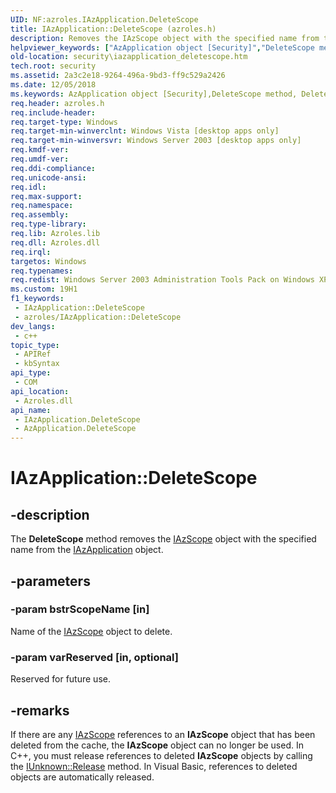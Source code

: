 ```yaml
---
UID: NF:azroles.IAzApplication.DeleteScope
title: IAzApplication::DeleteScope (azroles.h)
description: Removes the IAzScope object with the specified name from the IAzApplication object.
helpviewer_keywords: ["AzApplication object [Security]","DeleteScope method","DeleteScope","DeleteScope method [Security]","DeleteScope method [Security]","AzApplication object","DeleteScope method [Security]","IAzApplication interface","IAzApplication interface [Security]","DeleteScope method","IAzApplication.DeleteScope","IAzApplication::DeleteScope","azroles/IAzApplication::DeleteScope","security.iazapplication_deletescope"]
old-location: security\iazapplication_deletescope.htm
tech.root: security
ms.assetid: 2a3c2e18-9264-496a-9bd3-ff9c529a2426
ms.date: 12/05/2018
ms.keywords: AzApplication object [Security],DeleteScope method, DeleteScope, DeleteScope method [Security], DeleteScope method [Security],AzApplication object, DeleteScope method [Security],IAzApplication interface, IAzApplication interface [Security],DeleteScope method, IAzApplication.DeleteScope, IAzApplication::DeleteScope, azroles/IAzApplication::DeleteScope, security.iazapplication_deletescope
req.header: azroles.h
req.include-header: 
req.target-type: Windows
req.target-min-winverclnt: Windows Vista [desktop apps only]
req.target-min-winversvr: Windows Server 2003 [desktop apps only]
req.kmdf-ver: 
req.umdf-ver: 
req.ddi-compliance: 
req.unicode-ansi: 
req.idl: 
req.max-support: 
req.namespace: 
req.assembly: 
req.type-library: 
req.lib: Azroles.lib
req.dll: Azroles.dll
req.irql: 
targetos: Windows
req.typenames: 
req.redist: Windows Server 2003 Administration Tools Pack on Windows XP
ms.custom: 19H1
f1_keywords:
 - IAzApplication::DeleteScope
 - azroles/IAzApplication::DeleteScope
dev_langs:
 - c++
topic_type:
 - APIRef
 - kbSyntax
api_type:
 - COM
api_location:
 - Azroles.dll
api_name:
 - IAzApplication.DeleteScope
 - AzApplication.DeleteScope
---
```


# IAzApplication::DeleteScope


## -description

The <b>DeleteScope</b> method removes the <a href="https://docs.microsoft.com/windows/desktop/api/azroles/nn-azroles-iazscope">IAzScope</a> object with the specified name from the <a href="https://docs.microsoft.com/windows/desktop/api/azroles/nn-azroles-iazapplication">IAzApplication</a> object.

## -parameters

### -param bstrScopeName [in]

Name of the <a href="https://docs.microsoft.com/windows/desktop/api/azroles/nn-azroles-iazscope">IAzScope</a> object to delete.

### -param varReserved [in, optional]

Reserved for future use.

## -remarks

If there are any <a href="https://docs.microsoft.com/windows/desktop/api/azroles/nn-azroles-iazscope">IAzScope</a> references to an <b>IAzScope</b> object that has been deleted from the cache, the <b>IAzScope</b> object can no longer be used. In C++, you must release references to deleted <b>IAzScope</b> objects by calling the <a href="https://docs.microsoft.com/windows/desktop/api/unknwn/nf-unknwn-iunknown-release">IUnknown::Release</a> method. In Visual Basic, references to deleted objects are automatically released.

